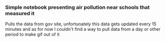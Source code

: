 ### Simple notebook presenting air pollution near schools that measured it

Pulls the data from gov site, unfortunately this data gets updated every 15 minutes and as for now 
I couldn't find a way to pull data from a day or other period to make gif out of it 
